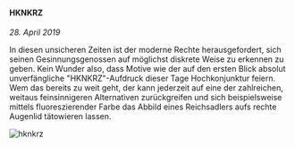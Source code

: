 #### HKNKRZ

_28. April 2019_

In diesen unsicheren Zeiten ist der moderne Rechte herausgefordert, sich seinen Gesinnungsgenossen auf möglichst diskrete Weise zu erkennen zu geben. Kein Wunder also, dass Motive wie der auf den ersten Blick absolut unverfängliche "HKNKRZ"-Aufdruck dieser Tage Hochkonjunktur feiern. Wem das bereits zu weit geht, der kann jederzeit auf eine der zahlreichen, weitaus feinsinnigeren Alternativen zurückgreifen und sich beispielsweise mittels fluoreszierender Farbe das Abbild eines Reichsadlers aufs rechte Augenlid tätowieren lassen.

![hknkrz](https://rtrkrt.4lima.de/rechtsabkratzen/rechtsabkratzen_hknkrz.jpg)
